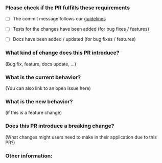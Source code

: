 ### Please check if the PR fulfills these requirements
- [ ] The commit message follows our [guidelines](https://github.com/neo4j-devtools/relate/blob/master/CONTRIBUTING.md)
- [ ] Tests for the changes have been added (for bug fixes / features)
- [ ] Docs have been added / updated (for bug fixes / features)


### What kind of change does this PR introduce?
(Bug fix, feature, docs update, ...)


### What is the current behavior?
(You can also link to an open issue here)


### What is the new behavior?
(if this is a feature change)


### Does this PR introduce a breaking change?
(What changes might users need to make in their application due to this PR?)


### Other information:

